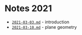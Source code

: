 # Notes 2021

* [`2021-03-03.md`](2021-03-03.md) - introduction
* [`2021-03-10.md`](2021-03-10.md) - plane geometry
